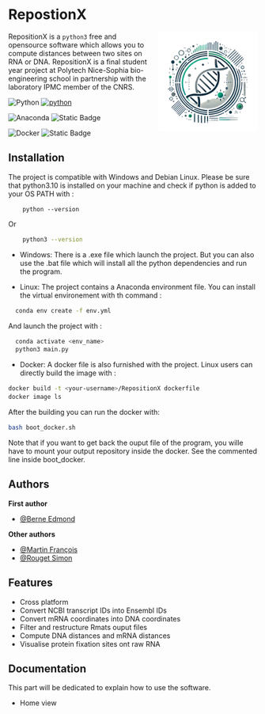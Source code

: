 
# RepostionX
<img src="src/Ressources/Icones/fugue-icons-3.5.6/icons/BI_logo.png" alt="BI Logo" width="200" style="float: right; margin-left: 20px;">

RepositionX is a `python3` free and opensource software which allows you to compute distances 
between two sites on RNA or DNA. RepositionX is a final student year project at Polytech Nice-Sophia 
bio-engineering school in partnership with the laboratory IPMC member of the CNRS.


![Python](https://img.shields.io/badge/python-3670A0?style=for-the-badge&logo=python&logoColor=ffdd54)
[![python](https://img.shields.io/badge/Python-3.10.15-3776AB.svg?style=flat&logo=python&logoColor=white)](https://www.python.org)

![Anaconda](https://img.shields.io/badge/Anaconda-%2344A833.svg?style=for-the-badge&logo=anaconda&logoColor=white)
![Static Badge](https://img.shields.io/badge/Anaconda-v24.5.0-brightgreen)

![Docker](https://img.shields.io/badge/docker-%230db7ed.svg?style=for-the-badge&logo=docker&logoColor=white)
![Static Badge](https://img.shields.io/badge/Docker-v27.4.1-brightgreen?logoColor=(0%2C0%2C255))
## Installation

The project is compatible with Windows and Debian Linux. Please be sure that python3.10 is installed on your machine and check if python is added to your OS PATH with :

```batch
    python --version
```
Or
```bash
    python3 --version
```
    

- Windows: 
There is a .exe file which launch the project. But you can also use the .bat file which will install all the python dependencies and run the program.


- Linux:
The project contains a Anaconda environment file. You can install the virtual environement with th command :

```bash
  conda env create -f env.yml
```

And launch the project with :

```bash
  conda activate <env_name>
  python3 main.py
```

- Docker:
A docker file is also furnished with the project. Linux users can directly build the image with :

```bash
docker build -t <your-username>/RepositionX dockerfile
docker image ls
```

After the building you can run the docker with:

```bash
bash boot_docker.sh
```

Note that if you want to get back the ouput file of the program, you wille have to mount your output repository inside the docker. See the commented line inside boot_docker.


    
## Authors

**First author**
- [@Berne Edmond](https://github.com/Edmondbrn)

**Other authors**
- [@Martin François](https://www.github.com/octokatherine)
- [@Rouget Simon](https://www.github.com/octokatherine)



## Features

- Cross platform
- Convert NCBI transcript IDs into Ensembl IDs
- Convert mRNA coordinates into DNA coordinates
- Filter and restructure Rmats ouput files
- Compute DNA distances and mRNA distances
- Visualise protein fixation sites ont raw RNA


## Documentation

This part will be dedicated to explain how to use the software.

- Home view


